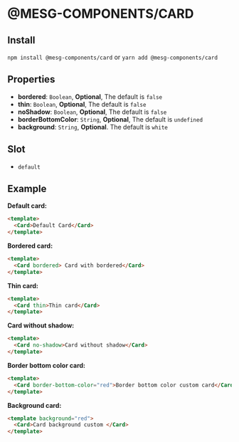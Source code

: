 # @MESG-COMPONENTS/CARD

## Install

`npm install @mesg-components/card` or `yarn add @mesg-components/card`

## Properties

- **bordered**: `Boolean`, **Optional**, The default is `false`
- **thin**: `Boolean`, **Optional**, The default is `false`
- **noShadow**: `Boolean`, **Optional**, The default is `false`
- **borderBottomColor**: `String`, **Optional**, The default is `undefined`
- **background**: `String`, **Optional**. The default is `white`

## Slot

- `default`

## Example

**Default card:**

```html
<template>
  <Card>Default Card</Card>
</template>
```

**Bordered card:**

```html
<template>
  <Card bordered> Card with bordered</Card>
</template>
```

**Thin card:**

```html
<template>
  <Card thin>Thin card</Card>
</template>
```

**Card without shadow:**

```html
<template>
  <Card no-shadow>Card without shadow</Card>
</template>
```

**Border bottom color card:**

```html
<template>
  <Card border-bottom-color="red">Border bottom color custom card</Card>
</template>
```

**Background card:**

```html
<template background="red">
  <Card>Card background custom </Card>
</template>
```

